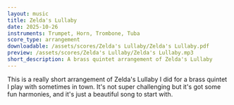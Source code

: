 ```yaml
---
layout: music
title: Zelda's Lullaby
date: 2025-10-26
instruments: Trumpet, Horn, Trombone, Tuba
score_type: arrangement
downloadable: /assets/scores/Zelda's Lullaby/Zelda's Lullaby.pdf
preview: /assets/scores/Zelda's Lullaby/Zelda's Lullaby.mp3
short_description: A brass quintet arrangement of Zelda's Lullaby
---
```


This is a really short arrangement of Zelda's Lullaby I did for a brass quintet I play with sometimes in town.
It's not super challenging but it's got some fun harmonies, and it's just a beautiful song to start with.